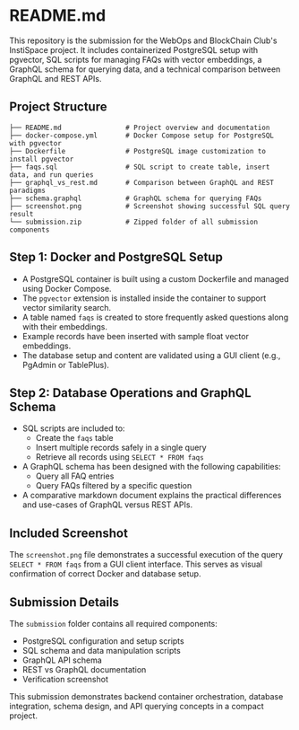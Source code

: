 # README.md

This repository is the submission for the WebOps and BlockChain Club's InstiSpace project. It includes containerized PostgreSQL setup with pgvector, SQL scripts for managing FAQs with vector embeddings, a GraphQL schema for querying data, and a technical comparison between GraphQL and REST APIs.

## Project Structure

```
├── README.md                # Project overview and documentation
├── docker-compose.yml       # Docker Compose setup for PostgreSQL with pgvector
├── Dockerfile               # PostgreSQL image customization to install pgvector
├── faqs.sql                 # SQL script to create table, insert data, and run queries
├── graphql_vs_rest.md       # Comparison between GraphQL and REST paradigms
├── schema.graphql           # GraphQL schema for querying FAQs
├── screenshot.png           # Screenshot showing successful SQL query result
└── submission.zip           # Zipped folder of all submission components
```

## Step 1: Docker and PostgreSQL Setup

- A PostgreSQL container is built using a custom Dockerfile and managed using Docker Compose.
- The `pgvector` extension is installed inside the container to support vector similarity search.
- A table named `faqs` is created to store frequently asked questions along with their embeddings.
- Example records have been inserted with sample float vector embeddings.
- The database setup and content are validated using a GUI client (e.g., PgAdmin or TablePlus).

## Step 2: Database Operations and GraphQL Schema

- SQL scripts are included to:
  - Create the `faqs` table
  - Insert multiple records safely in a single query
  - Retrieve all records using `SELECT * FROM faqs`
- A GraphQL schema has been designed with the following capabilities:
  - Query all FAQ entries
  - Query FAQs filtered by a specific question
- A comparative markdown document explains the practical differences and use-cases of GraphQL versus REST APIs.

## Included Screenshot

The `screenshot.png` file demonstrates a successful execution of the query `SELECT * FROM faqs` from a GUI client interface. This serves as visual confirmation of correct Docker and database setup.

## Submission Details

The `submission` folder contains all required components:
- PostgreSQL configuration and setup scripts
- SQL schema and data manipulation scripts
- GraphQL API schema
- REST vs GraphQL documentation
- Verification screenshot

This submission demonstrates backend container orchestration, database integration, schema design, and API querying concepts in a compact project.
